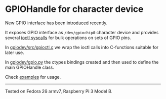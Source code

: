 # GPIOHandle for character device

New GPIO interface has been
[introduced](https://git.kernel.org/pub/scm/linux/kernel/git/torvalds/linux.git/commit/?id=1a46712aa99594eabe1e9aeedf115dfff0db1dfd)
recently.

It exposes GPIO interface as `/dev/gpiochip0` character device and
provides several [ioctl
syscalls](https://github.com/torvalds/linux/blob/master/include/uapi/linux/gpio.h)
for bulk operations on sets of GPIO pins.

In [gpiodev/src/gpioctl.c](gpiodev/src/gpioctl.c) we wrap the ioctl calls into
C-functions suitable for later use.

In [gpiodev/gpio.py](gpiodev/gpio.py) the ctypes bindings created and then
used to define the main GPIOHandle class.

Check [examples](examples) for usage.

----

Tested on Fedora 26 armv7, Raspberry Pi 3 Model B.

